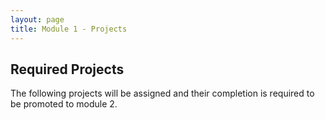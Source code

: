 ```yaml
---
layout: page
title: Module 1 - Projects
---
```


## Required Projects
The following projects will be assigned and their completion is required to be promoted to module 2.

<!-- Comment the following projects back in as they are checked and deemed ready to go! -->
<!-- - Week 1 (Ungraded): [Credit Check](./credit_check.markdown) -->
<!-- - Week 1-2 (Solo): [Flash Cards](./flashcards/) -->
<!-- - Week 2-3 (Solo): [DMV](./dmv/) -->
<!-- - Week 3-4 (Paired): [Battleship](./battleship/) -->
<!-- - Week 5-6 (Group Final): [Futbol](./futbol/) -->

